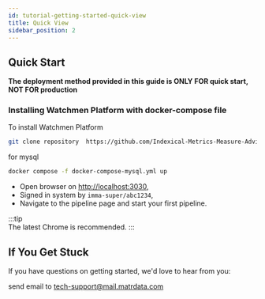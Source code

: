 ```yaml
---
id: tutorial-getting-started-quick-view  
title: Quick View  
sidebar_position: 2
---
```


## Quick Start

**The deployment method provided in this guide is ONLY FOR quick start, NOT FOR production**

### Installing Watchmen Platform with docker-compose file

To install Watchmen Platform

```bash
git clone repository  https://github.com/Indexical-Metrics-Measure-Advisory/watchmen-quick-start
```

for mysql

```bash
docker compose -f docker-compose-mysql.yml up
```

- Open browser on <http://localhost:3030>,
- Signed in system by `imma-super/abc1234`,
- Navigate to the pipeline page and start your first pipeline.

:::tip  
The latest Chrome is recommended.
:::

## If You Get Stuck

If you have questions on getting started, we'd love to hear from you:

send email to tech-support@mail.matrdata.com
